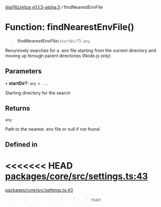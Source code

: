 [@ai16z/eliza v0.1.5-alpha.5](../index.md) / findNearestEnvFile

# Function: findNearestEnvFile()

> **findNearestEnvFile**(`startDir`?): `any`

Recursively searches for a .env file starting from the current directory
and moving up through parent directories (Node.js only)

## Parameters

• **startDir?**: `any` = `...`

Starting directory for the search

## Returns

`any`

Path to the nearest .env file or null if not found

## Defined in

<<<<<<< HEAD
[packages/core/src/settings.ts:43](https://github.com/konstantine25b/eliza/blob/main/packages/core/src/settings.ts#L43)
=======
[packages/core/src/settings.ts:43](https://github.com/ai16z/eliza/blob/main/packages/core/src/settings.ts#L43)
>>>>>>> main
